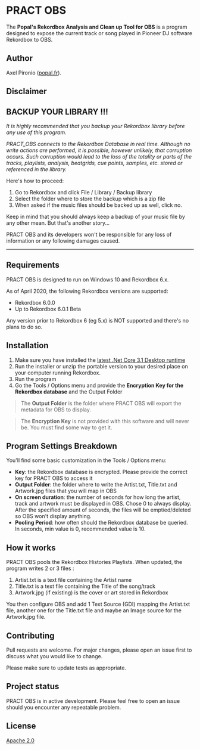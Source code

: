 ﻿# PRACT OBS

The **Popal's Rekordbox Analysis and Clean up Tool for OBS** is a program designed to expose the current track or song played in Pioneer DJ software Rekordbox to OBS.

## Author

Axel Pironio ([popal.fr](http://popal.fr)).

## Disclaimer

BACKUP YOUR LIBRARY !!!
-----------------
*It is highly recommended that you backup your Rekordbox library before any use of this program.*

*PRACT_OBS connects to the Rekordbox Database in real time. Although no write actions are performed, it is possible, however unlikely, that corruption occurs. Such corruption would lead to the loss of the totality or parts of the tracks, playlists, analysis, beatgrids, cue points, samples, etc. stored or referenced in the library.*


Here's how to proceed:
1. Go to Rekordbox and click File / Library / Backup library
2. Select the folder where to store the backup which is a zip file
3. When asked if the music files should be backed up as well, click no. 

Keep in mind that you should always keep a backup of your music file by any other mean. But that's another story...

PRACT OBS and its developers won't be responsible for any loss of information or any following damages caused.


-----------------

## Requirements

PRACT OBS is designed to run on Windows 10 and Rekordbox 6.x.

As of April 2020, the following Rekordbox versions are supported:
* Rekordbox 6.0.0
* Up to Rekordbox 6.0.1 Beta

Any version prior to Rekordbox 6 (eg 5.x) is NOT supported and there's no plans to do so.

## Installation

1. Make sure you have installed the [latest .Net Core 3.1 Desktop runtime](https://dotnet.microsoft.com/download/dotnet-core/3.1)
2. Run the installer or unzip the portable version to your desired place on your computer running Rekordbox.
2. Run the program
2. Go the Tools / Options menu and provide the **Encryption Key for the Rekordbox database** and the Output Folder

> The **Output Folder** is the folder where PRACT OBS will export the metadata for OBS to display.

> The **Encryption Key** is not provided with this software and will never be. You must find some way to get it.

## Program Settings Breakdown

You'll find some basic customization in the Tools / Options menu:
* **Key**: the Rekordbox database is encrypted. Please provide the correct key for PRACT OBS to access it
* **Output Folder**: the folder where to write the Artist.txt, Title.txt and Artwork.jpg files that you will map in OBS
* **On screen duration**: the number of seconds for how long the artist, track and artwork must be displayed in OBS. Chose 0 to always display. After the specified amount of seconds, the files will be emptied/deleted so OBS won't display anything.
* **Pooling Period**: how often should the Rekordbox database be queried. In seconds, min value is 0, recommended value is 10.

## How it works

PRACT OBS pools the Rekordbox Histories Playlists. When updated, the program writes 2 or 3 files :
1. Artist.txt is a text file containing the Artist name
2. Title.txt is a text file containing the Title of the song/track
3. Artwork.jpg (if existing) is the cover or art stored in Rekordbox

You then configure OBS and add 1 Text Source (GDI) mapping the Artist.txt file, another one for the Title.txt file and maybe an Image source for the Artwork.jpg file.


## Contributing
Pull requests are welcome. For major changes, please open an issue first to discuss what you would like to change.

Please make sure to update tests as appropriate.

## Project status

PRACT OBS is in active development. Please feel free to open an issue should you encounter any repeatable problem.

## License
[Apache 2.0](https://choosealicense.com/licenses/apache-2.0/)
